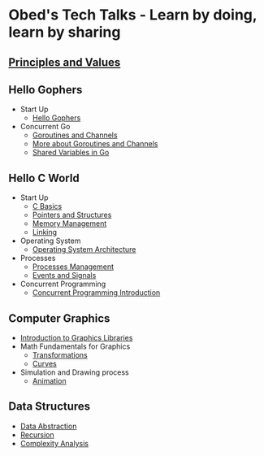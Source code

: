 # Obed's Tech Talks - Learn by doing, learn by sharing

## [Principles and Values](./content/principles-and-values/principles-and-values.html)

## Hello Gophers

- Start Up
  - [Hello Gophers](./content/hello-gophers/start-up/hello-gophers.html)
- Concurrent Go
  - [Goroutines and Channels](./content/hello-gophers/goroutines/goroutines_channels_intro.html)
  - [More about Goroutines and Channels](./content/hello-gophers/goroutines/goroutines_channels_part2.html)
  - [Shared Variables in Go](./content/hello-gophers/goroutines/goroutines_shared_variables.html)


## Hello C World

- Start Up
  - [C Basics](./content/hello-c-world/start-up/00-basics.html)
  - [Pointers and Structures](./content/hello-c-world/start-up/01-pointers-structures.html)
  - [Memory Management](./content/hello-c-world/start-up/02-memory-mgmt.html)
  - [Linking](./content/hello-c-world/start-up/03-linking.html)
- Operating System
  - [Operating System Architecture](content/hello-c-world/os/04-os-intro.html)
- Processes
  - [Processes Management](content/hello-c-world/processes/05-processes.html)
  - [Events and Signals](content/hello-c-world/events-signals/06-events-signals.html)
- Concurrent Programming
  - [Concurrent Programming Introduction](content/hello-c-world/concurrent/07-concurrent-programming.html)


## Computer Graphics

- [Introduction to Graphics Libraries](content/computer-graphics/graphics-libs/graphics-libs.html)
- Math Fundamentals for Graphics
  - [Transformations](content/computer-graphics/math-fundamentals/transformations.html)
  - [Curves](content/computer-graphics/math-fundamentals/curves.html)
- Simulation and Drawing process
  - [Animation](content/computer-graphics/simulation-drawing/animation.html)

## Data Structures

- [Data Abstraction](content/data-structures/data-abstraction/data-abstraction.html)
- [Recursion](content/data-structures/recursion/recursion.html)
- [Complexity Analysis](content/data-structures/complexity-analysis/complexity-analysis.html)
